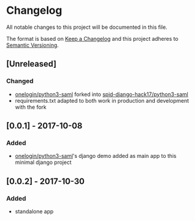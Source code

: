 # Changelog
All notable changes to this project will be documented in this file.

The format is based on [Keep a Changelog](http://keepachangelog.com/en/1.0.0/)
and this project adheres to [Semantic Versioning](http://semver.org/spec/v2.0.0.html).

## [Unreleased]

### Changed
- [onelogin/python3-saml](http://github.com/onelogin/python3-saml) forked into [spid-django-hack17/python3-saml](https://github.com/spid-django-hack17/python3-saml)
- requirements.txt adapted to both work in production and development with the fork

## [0.0.1] - 2017-10-08

### Added
- [onelogin/python3-saml](http://github.com/onelogin/python3-saml)'s
  django demo added as main app to this minimal django project


## [0.0.2] - 2017-10-30

### Added
- standalone app